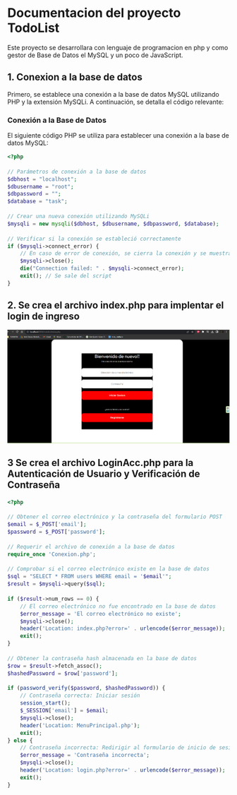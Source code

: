 # Documentacion del proyecto TodoList
 Este proyecto se desarrollara con lenguaje de programacion en php y como gestor de Base de Datos el MySQL y un poco de JavaScript.
## 1. Conexion a la base de datos 

Primero, se establece una conexión a la base de datos MySQL utilizando PHP y la extensión MySQLi. A continuación, se detalla el código relevante:
### Conexión a la Base de Datos

El siguiente código PHP se utiliza para establecer una conexión a la base de datos MySQL:

```php
<?php

// Parámetros de conexión a la base de datos
$dbhost = "localhost";
$dbusername = "root";
$dbpassword = "";
$database = "task";

// Crear una nueva conexión utilizando MySQLi
$mysqli = new mysqli($dbhost, $dbusername, $dbpassword, $database);

// Verificar si la conexión se estableció correctamente
if ($mysqli->connect_error) {
    // En caso de error de conexión, se cierra la conexión y se muestra un mensaje de error
    $mysqli->close();
    die("Connection failed: " . $mysqli->connect_error);
    exit(); // Se sale del script
}
```
## 2. Se crea el archivo index.php para implentar el login de ingreso
![Login de ingreso al aplicativo todolist](assets/login.png) 
## 3 Se crea el archivo LoginAcc.php para la Autenticación de Usuario y Verificación de Contraseña
```php
<?php

// Obtener el correo electrónico y la contraseña del formulario POST
$email = $_POST['email'];
$password = $_POST['password'];

// Requerir el archivo de conexión a la base de datos
require_once 'Conexion.php';

// Comprobar si el correo electrónico existe en la base de datos
$sql = "SELECT * FROM users WHERE email = '$email'";
$result = $mysqli->query($sql);

if ($result->num_rows == 0) {
    // El correo electrónico no fue encontrado en la base de datos
    $error_message = 'El correo electrónico no existe';
    $mysqli->close();
    header('Location: index.php?error=' . urlencode($error_message));
    exit();
}

// Obtener la contraseña hash almacenada en la base de datos
$row = $result->fetch_assoc();
$hashedPassword = $row['password'];

if (password_verify($password, $hashedPassword)) {
    // Contraseña correcta: Iniciar sesión
    session_start();
    $_SESSION['email'] = $email;
    $mysqli->close();
    header('Location: MenuPrincipal.php');
    exit();
} else {
    // Contraseña incorrecta: Redirigir al formulario de inicio de sesión con un mensaje de error
    $error_message = 'Contraseña incorrecta';
    $mysqli->close();
    header('Location: login.php?error=' . urlencode($error_message));
    exit();
}
```